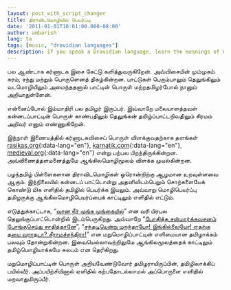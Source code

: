 ```yaml
---
layout: post_with_script_changer
title: திராவிடமொழியில் பெயர்ப்பு
date: '2011-01-01T16:01:00.000-08:00'
author: ambarish
lang: ta
tags: [music, "dravidian languages"]
description: If you speak a Dravidian language, learn the meanings of Carnatic songs through that language and not through English.
---
```


பல ஆண்டாக கர்ணாடக இசை கேட்டு களித்துவருகிறேன். அவ்விசையின் மும்முகம் சுரம், சந்து மற்றும் பொருளெனத் திகழ்கின்றன. பாட்டுகள் பெரும்பாலும் தெலுங்கிலும் வடமொழியிலும் அமைந்ததனால் பாட்டின் பொருள் மற்றதமிழர்போல் நானும் அறியாதுள்ளேன்.

என்னைப்போல் இம்மாதிரி பல தமிழர் இருப்பர். இவ்வாறே மலையாளத்தவள் கன்னடப்பாட்டின் பொருள் காண்பதிலும் தெலுங்கன் தமிழ்ப்பாட்டறிவதிலும் சிரமம் அறிவர் எனும் எண்ணுகிறேன்.

இந்நாள் இணையத்தில் கர்ணாடகவிசைப் பொருள் விளக்குவதற்காக தளங்கள் [rasikas.org](http://rasikas.org/){:data-lang="en"}, [karnatik.com](http://karnatik.com/){:data-lang="en"}, [medieval.org](http://medieval.org/){:data-lang="en"} என்று பற்பல பிறந்திருக்கின்றன. அவ்விணைத்தளமனைத்துமே ஆங்கிலமொழிமூலம் விளக்க முயல்கின்றன.

பழந்தமிழ் பிள்ளைகளான திராவிடமொழிகள் ஓரொன்றிற்கு ஆழமான உறவுள்ளவை ஆகும். இந்நிலையில் கன்னடப் பாட்டொன்று அதனிலிடம்பெறும் சொற்களையேக் கொண்டு மிக எளிதில் தமிழில் பெயர்க்க இயலும். அவ்வாறு மொழிபெயர்ப்பு தமிழருக்கு ஆங்கிலமொழிபெயர்ப்பைக் காட்டிலும் எளிதில் எட்டும்.

எடுத்துக்காட்டாக, “[வான நீர் முங்க முங்கையில்](https://rasikas.org/mw/index.php?title=Dhyaname_varamaina)” என வரி பிரபல தெலுங்குப்பாட்டொன்றில் இடம்பெருகிறது. அவ்வாறே “[போதித்த சன்மார்க்கவசனம் போங்குசெய்து சாதித்தானே](http://www.shivkumar.org/music/sadhinchane-new.htm)”, “[சந்தடியென்று மறந்தாயோ! இங்கில்லையோ! எதற்கு தயை வராதடா? சீராமச்சந்திரா!](https://rasikas.org/mw/index.php?title=Enduku_Dayaradura)” என மறுமொழிப்பாட்டின் எளிமையான தமிழாக்கம் பலவும் தோன்றுகின்றன. இவையெல்லாவற்றிலுமே ஆங்கிலமூலத்தைக் காட்டிலும் தமிழ்மொழியாக்கமே சுலபம் என தெரிகிறது.

மறுமொழிப்பாட்டின் பொருள் அறியவேண்டுவோர் தமிழராயிருப்பின், தமிழிலாக்கிப் பயில்வீர். அப்பயிற்சியினால் ஏளிதில் கற்பதோடல்லாமல் அப்பொருளை எளிதில் மறவாதுமிருப்பீர்.
